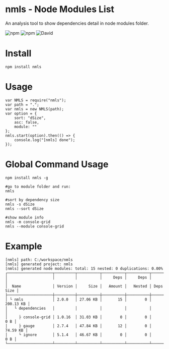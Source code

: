 # nmls - Node Modules List
An analysis tool to show dependencies detail in node modules folder.

![npm](https://img.shields.io/npm/v/nmls.svg)
![npm](https://img.shields.io/npm/dt/nmls.svg)
![David](https://img.shields.io/david/cenfun/nmls.svg)

# Install
```
npm install nmls
```

# Usage
```
var NMLS = require("nmls");
var path = ".";
var nmls = new NMLS(path);
var option = {
    sort: "dSize",
    asc: false,
    module: ""
};
nmls.start(option).then(() => {
    console.log("[nmls] done");
});
```
# Global Command Usage
```
npm install nmls -g

#go to module folder and run:
nmls

#sort by dependency size
nmls -s dSize
nmls --sort dSize

#show module info
nmls -m console-grid
nmls --module console-grid
```
# Example
```
[nmls] path: C:/workspace/nmls
[nmls] generated project: nmls
[nmls] generated node modules: total: 15 nested: 0 duplications: 0.00%
┌────────────────────┬─────────┬──────────┬──────────┬──────────┬───────────┐
│                    │         │          │     Deps │     Deps │           │
│  Name              │ Version │     Size │   Amount │   Nested │ Deps Size │
├────────────────────┼─────────┼──────────┼──────────┼──────────┼───────────┤
│ └ nmls             │ 2.0.0   │ 27.06 KB │       15 │        0 │ 200.13 KB │
│   └ dependencies   │         │          │          │          │           │
│     ├ console-grid │ 1.0.16  │ 31.03 KB │        0 │        0 │       0 B │
│     ├ gauge        │ 2.7.4   │ 47.84 KB │       12 │        0 │  74.59 KB │
│     └ ignore       │ 5.1.4   │ 46.67 KB │        0 │        0 │       0 B │
└────────────────────┴─────────┴──────────┴──────────┴──────────┴───────────┘
```
